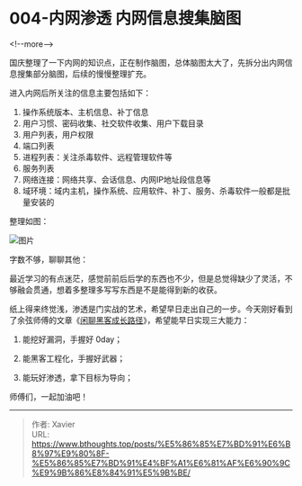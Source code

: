 # 004-内网渗透 内网信息搜集脑图


&lt;!--more--&gt;

​    国庆整理了一下内网的知识点，正在制作脑图，总体脑图太大了，先拆分出内网信息搜集部分脑图，后续的慢慢整理扩充。

进入内网后所关注的信息主要包括如下：

1. 操作系统版本、主机信息、补丁信息
2. 用户习惯、密码收集、社交软件收集、用户下载目录
3. 用户列表，用户权限
4. 端口列表
5. 进程列表：关注杀毒软件、远程管理软件等
6. 服务列表
7. 网络连接：网络共享、会话信息、内网IP地址段信息等
8. 域环境：域内主机，操作系统、应用软件、补丁、服务、杀毒软件一般都是批量安装的

整理如图：

![图片](/resource/内网渗透-内网信息搜集脑图.assets/640-20230218201940748.png)



字数不够，聊聊其他：

  最近学习的有点迷茫，感觉前前后后学的东西也不少，但是总觉得缺少了灵活，不够融会贯通，想着多整理多写写东西是不是能得到新的收获。

  纸上得来终觉浅，渗透是门实战的艺术，希望早日走出自己的一步。今天刚好看到了余弦师傅的文章《[闲聊黑客成长路径](http://mp.weixin.qq.com/s?__biz=MzA3NTEzMTUwNA==&amp;mid=2651081604&amp;idx=1&amp;sn=029d592b5d084425767e732ea1c5d33f&amp;chksm=8485d49bb3f25d8deb4a23f468cf9d1cb9789ecae667b7878d7fbf1395778da49d502ca89a2a&amp;scene=21#wechat_redirect)》，希望能早日实现三大能力：

1. 能挖好漏洞，手握好 0day；

2. 能黑客工程化，手握好武器；
3. 能玩好渗透，拿下目标为导向；



  师傅们，一起加油吧！


---

> 作者: Xavier  
> URL: https://www.bthoughts.top/posts/%E5%86%85%E7%BD%91%E6%B8%97%E9%80%8F-%E5%86%85%E7%BD%91%E4%BF%A1%E6%81%AF%E6%90%9C%E9%9B%86%E8%84%91%E5%9B%BE/  

